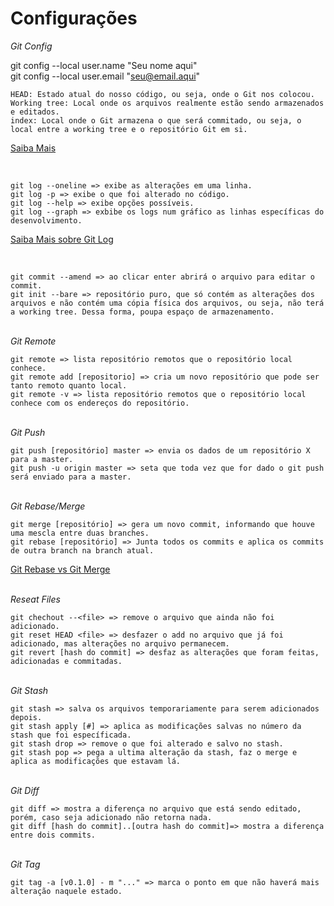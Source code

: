 # Configurações

 *Git Config* <br />

git config --local user.name "Seu nome aqui"
<br />
git config --local user.email "seu@email.aqui"

    HEAD: Estado atual do nosso código, ou seja, onde o Git nos colocou.
    Working tree: Local onde os arquivos realmente estão sendo armazenados e editados.
    index: Local onde o Git armazena o que será commitado, ou seja, o local entre a working tree e o repositório Git em si.
    
[Saiba Mais](https://git-scm.com/book/pt-br/v2/Fundamentos-de-Git-Gravando-Altera%C3%A7%C3%B5es-em-Seu-Reposit%C3%B3rio)

<br />

    git log --oneline => exibe as alterações em uma linha.
    git log -p => exibe o que foi alterado no código.
    git log --help => exibe opções possíveis.
    git log --graph => exbibe os logs num gráfico as linhas específicas do desenvolvimento.

[Saiba Mais sobre Git Log](https://devhints.io/git-log)

<br />

    git commit --amend => ao clicar enter abrirá o arquivo para editar o commit.
    git init --bare => repositório puro, que só contém as alterações dos arquivos e não contém uma cópia física dos arquivos, ou seja, não terá a working tree. Dessa forma, poupa espaço de armazenamento.

<br /> *Git Remote* <br />

    git remote => lista repositório remotos que o repositório local conhece.
    git remote add [repositorio] => cria um novo repositório que pode ser tanto remoto quanto local.
    git remote -v => lista repositório remotos que o repositório local conhece com os endereços do repositório.
    
<br /> *Git Push* <br />

    git push [repositório] master => envia os dados de um repositório X para a master.
    git push -u origin master => seta que toda vez que for dado o git push será enviado para a master.
    
<br /> *Git Rebase/Merge* <br />

    git merge [repositório] => gera um novo commit, informando que houve uma mescla entre duas branches.
    git rebase [repositório] => Junta todos os commits e aplica os commits de outra branch na branch atual.

[Git Rebase vs Git Merge](https://medium.com/datadriveninvestor/git-rebase-vs-merge-cc5199edd77c)


<br /> *Reseat Files* <br />

    git chechout --<file> => remove o arquivo que ainda não foi adicionado.
    git reset HEAD <file> => desfazer o add no arquivo que já foi adicionado, mas alterações no arquivo permanecem.
    git revert [hash do commit] => desfaz as alterações que foram feitas, adicionadas e commitadas.
    
<br /> *Git Stash* <br />

    git stash => salva os arquivos temporariamente para serem adicionados depois.
    git stash apply [#] => aplica as modificações salvas no número da stash que foi específicada. 
    git stash drop => remove o que foi alterado e salvo no stash.
    git stash pop => pega a ultima alteração da stash, faz o merge e aplica as modificações que estavam lá.
    
<br /> *Git Diff* <br />

    git diff => mostra a diferença no arquivo que está sendo editado, porém, caso seja adicionado não retorna nada.
    git diff [hash do commit]..[outra hash do commit]=> mostra a diferença entre dois commits.
        
<br /> *Git Tag* <br />

    git tag -a [v0.1.0] - m "..." => marca o ponto em que não haverá mais alteração naquele estado.
